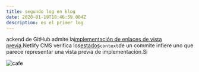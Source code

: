 ```yaml
---
title: segundo log en klog
date: 2020-01-19T18:46:59.004Z
description: es el primer log
---
```

<!--StartFragment-->

ackend de GitHub admite la[implementación de enlaces de vista previa](https://www.netlifycms.org/docs/deploy-preview-links).Netlify CMS verifica los[estados](https://help.github.com/articles/about-status-checks/)`context`de un commite infiere uno que parece representar una vista previa de implementación.Si

<!--EndFragment-->

![cafe](/img/home-jumbotron.jpg "foto de café")
